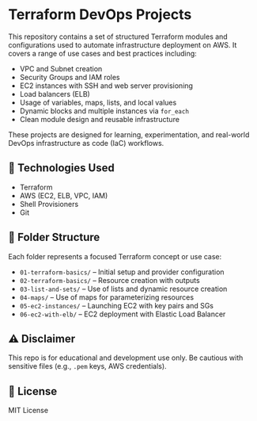 # Terraform DevOps Projects

This repository contains a set of structured Terraform modules and configurations used to automate infrastructure deployment on AWS. It covers a range of use cases and best practices including:

- VPC and Subnet creation
- Security Groups and IAM roles
- EC2 instances with SSH and web server provisioning
- Load balancers (ELB)
- Usage of variables, maps, lists, and local values
- Dynamic blocks and multiple instances via `for_each`
- Clean module design and reusable infrastructure

These projects are designed for learning, experimentation, and real-world DevOps infrastructure as code (IaC) workflows.

## 💼 Technologies Used

- Terraform
- AWS (EC2, ELB, VPC, IAM)
- Shell Provisioners
- Git

## 📂 Folder Structure

Each folder represents a focused Terraform concept or use case:

- `01-terraform-basics/` – Initial setup and provider configuration
- `02-terraform-basics/` – Resource creation with outputs
- `03-list-and-sets/` – Use of lists and dynamic resource creation
- `04-maps/` – Use of maps for parameterizing resources
- `05-ec2-instances/` – Launching EC2 with key pairs and SGs
- `06-ec2-with-elb/` – EC2 deployment with Elastic Load Balancer

## ⚠️ Disclaimer

This repo is for educational and development use only. Be cautious with sensitive files (e.g., `.pem` keys, AWS credentials).

## 📄 License

MIT License

